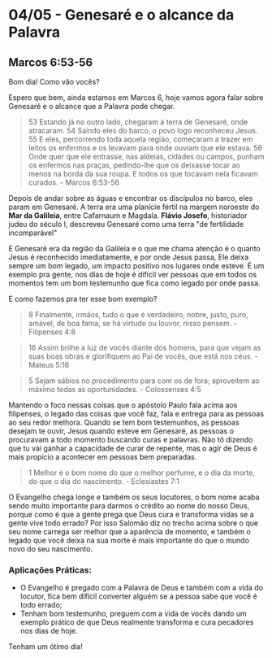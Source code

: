 # 04/05 - Genesaré e o alcance da Palavra

## Marcos 6:53-56

Bom dia! Como vão vocês? 

Espero que bem, ainda estamos em Marcos 6, hoje vamos agora falar sobre Genesaré e o alcance que a Palavra pode chegar.

> 53 Estando já no outro lado, chegaram à terra de Genesaré, onde atracaram. 54 Saindo eles do barco, o povo logo reconheceu Jesus. 55 E eles, percorrendo toda aquela região, começaram a trazer em leitos os enfermos e os levavam para onde ouviam que ele estava. 56 Onde quer que ele entrasse, nas aldeias, cidades ou campos, punham os enfermos nas praças, pedindo-lhe que os deixasse tocar ao menos na borda da sua roupa. E todos os que tocavam nela ficavam curados. - Marcos 6:53-56
> 

Depois de andar sobre as águas e encontrar os discípulos no barco, eles param em Genesaré. 
A terra era uma planície fértil na margem noroeste do **Mar da Galileia**, entre Cafarnaum e Magdala. **Flávio Josefo**, historiador judeu do século I, descreveu Genesaré como uma terra "de fertilidade incomparável"

E Genesaré era da região da Galileia e o que me chama atenção é o quanto Jesus é reconhecido imediatamente, e por onde Jesus passa, Ele deixa sempre um bom legado, um impacto positivo nos lugares onde esteve. É um exemplo pra gente, nos dias de hoje é difícil ver pessoas que em todos os momentos tem um bom testemunho que fica como legado por onde passa.

E como fazemos pra ter esse bom exemplo?

> 8 Finalmente, irmãos, tudo o que é verdadeiro, nobre, justo, puro, amável, de boa fama, se há virtude ou louvor, nisso pensem. - Filipenses 4:8
> 

> 16 Assim brilhe a luz de vocês diante dos homens, para que vejam as suas boas obras e glorifiquem ao Pai de vocês, que está nos céus. - Mateus 5:16
> 

> 5 Sejam sábios no procedimento para com os de fora; aproveitem ao máximo todas as oportunidades. - Colossenses 4:5
> 

Mantendo o foco nessas coisas que o apóstolo Paulo fala acima aos filipenses, o legado das coisas que você faz, fala e entrega para as pessoas ao seu redor melhora. Quando se tem bom testemunhos, as pessoas desejam te ouvir, Jesus quando esteve em Genesaré, as pessoas o procuravam a todo momento buscando curas e palavras. Não tô dizendo que tu vai ganhar a capacidade de curar de repente, mas o agir de Deus é mais propício a acontecer em pessoas bem preparadas.

> 1 Melhor é o bom nome do que o melhor perfume, e o dia da morte, do que o dia do nascimento. - Eclesiastes 7:1
> 

O Evangelho chega longe e também os seus locutores, o bom nome acaba sendo muito importante para darmos o crédito ao nome do nosso Deus, porque como é que a gente prega que Deus cura e transforma vidas se a gente vive todo errado? Por isso Salomão diz no trecho acima sobre o que seu nome carrega ser melhor que a aparência de momento, e também o legado que você deixa na sua morte é mais importante do que o mundo novo do seu nascimento.

### Aplicações Práticas:

- O Evangelho é pregado com a Palavra de Deus e também com a vida do locutor, fica bem difícil converter alguém se a pessoa sabe que você é todo errado;
- Tenham bom testemunho, preguem com a vida de vocês dando um exemplo prático de que Deus realmente transforma e cura pecadores nos dias de hoje.

Tenham um ótimo dia!